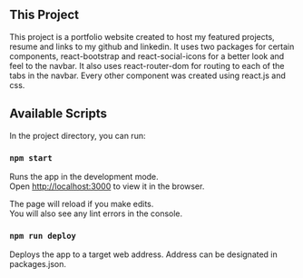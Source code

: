 
## This Project
This project is a portfolio website created to host my featured projects, resume and links to my github and linkedin. It uses two packages for certain components, react-bootstrap and react-social-icons for a better look and feel to the navbar. It also uses react-router-dom for routing to each of the tabs in the navbar. Every other component was created using react.js and css.  

## Available Scripts

In the project directory, you can run:

### `npm start`

Runs the app in the development mode.<br>
Open [http://localhost:3000](http://localhost:3000) to view it in the browser.

The page will reload if you make edits.<br>
You will also see any lint errors in the console.

### `npm run deploy`

Deploys the app to a target web address.
Address can be designated in packages.json.
